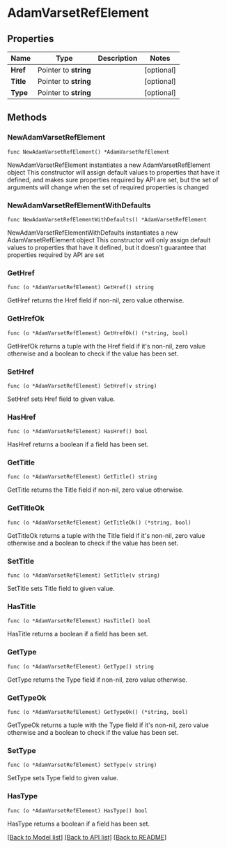 # AdamVarsetRefElement

## Properties

Name | Type | Description | Notes
------------ | ------------- | ------------- | -------------
**Href** | Pointer to **string** |  | [optional] 
**Title** | Pointer to **string** |  | [optional] 
**Type** | Pointer to **string** |  | [optional] 

## Methods

### NewAdamVarsetRefElement

`func NewAdamVarsetRefElement() *AdamVarsetRefElement`

NewAdamVarsetRefElement instantiates a new AdamVarsetRefElement object
This constructor will assign default values to properties that have it defined,
and makes sure properties required by API are set, but the set of arguments
will change when the set of required properties is changed

### NewAdamVarsetRefElementWithDefaults

`func NewAdamVarsetRefElementWithDefaults() *AdamVarsetRefElement`

NewAdamVarsetRefElementWithDefaults instantiates a new AdamVarsetRefElement object
This constructor will only assign default values to properties that have it defined,
but it doesn't guarantee that properties required by API are set

### GetHref

`func (o *AdamVarsetRefElement) GetHref() string`

GetHref returns the Href field if non-nil, zero value otherwise.

### GetHrefOk

`func (o *AdamVarsetRefElement) GetHrefOk() (*string, bool)`

GetHrefOk returns a tuple with the Href field if it's non-nil, zero value otherwise
and a boolean to check if the value has been set.

### SetHref

`func (o *AdamVarsetRefElement) SetHref(v string)`

SetHref sets Href field to given value.

### HasHref

`func (o *AdamVarsetRefElement) HasHref() bool`

HasHref returns a boolean if a field has been set.

### GetTitle

`func (o *AdamVarsetRefElement) GetTitle() string`

GetTitle returns the Title field if non-nil, zero value otherwise.

### GetTitleOk

`func (o *AdamVarsetRefElement) GetTitleOk() (*string, bool)`

GetTitleOk returns a tuple with the Title field if it's non-nil, zero value otherwise
and a boolean to check if the value has been set.

### SetTitle

`func (o *AdamVarsetRefElement) SetTitle(v string)`

SetTitle sets Title field to given value.

### HasTitle

`func (o *AdamVarsetRefElement) HasTitle() bool`

HasTitle returns a boolean if a field has been set.

### GetType

`func (o *AdamVarsetRefElement) GetType() string`

GetType returns the Type field if non-nil, zero value otherwise.

### GetTypeOk

`func (o *AdamVarsetRefElement) GetTypeOk() (*string, bool)`

GetTypeOk returns a tuple with the Type field if it's non-nil, zero value otherwise
and a boolean to check if the value has been set.

### SetType

`func (o *AdamVarsetRefElement) SetType(v string)`

SetType sets Type field to given value.

### HasType

`func (o *AdamVarsetRefElement) HasType() bool`

HasType returns a boolean if a field has been set.


[[Back to Model list]](../README.md#documentation-for-models) [[Back to API list]](../README.md#documentation-for-api-endpoints) [[Back to README]](../README.md)


